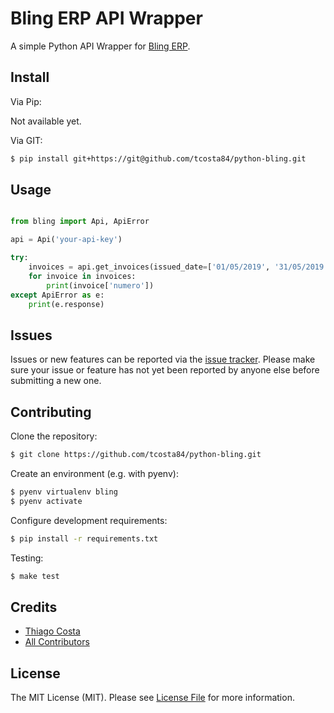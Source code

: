 # Bling ERP API Wrapper

A simple Python API Wrapper for [Bling ERP](https://bling.com.br/).

## Install

Via Pip:

Not available yet.

Via GIT:

``` bash
$ pip install git+https://git@github.com/tcosta84/python-bling.git
```

## Usage

``` python

from bling import Api, ApiError

api = Api('your-api-key')

try:
	invoices = api.get_invoices(issued_date=['01/05/2019', '31/05/2019'], situation=7, type='S')
	for invoice in invoices:
		print(invoice['numero'])
except ApiError as e:
	print(e.response)

```

## Issues

Issues or new features can be reported via the [issue tracker](https://github.com/tcosta84/python-bling/issues). Please make sure your issue or feature has not yet been reported by anyone else before submitting a new one.

## Contributing

Clone the repository:

``` bash
$ git clone https://github.com/tcosta84/python-bling.git
```

Create an environment (e.g. with pyenv):

``` bash
$ pyenv virtualenv bling
$ pyenv activate
```

Configure development requirements:

``` bash
$ pip install -r requirements.txt
```

Testing:

``` bash
$ make test
```

## Credits

- [Thiago Costa][link-author]
- [All Contributors][link-contributors]

## License

The MIT License (MIT). Please see [License File](LICENSE) for more information.

[link-author]: https://twitter.com/goathi
[link-contributors]: ../../contributors